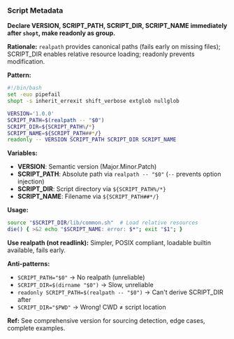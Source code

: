 ### Script Metadata

**Declare VERSION, SCRIPT_PATH, SCRIPT_DIR, SCRIPT_NAME immediately after `shopt`, make readonly as group.**

**Rationale:** `realpath` provides canonical paths (fails early on missing files); SCRIPT_DIR enables relative resource loading; readonly prevents modification.

**Pattern:**

```bash
#!/bin/bash
set -euo pipefail
shopt -s inherit_errexit shift_verbose extglob nullglob

VERSION='1.0.0'
SCRIPT_PATH=$(realpath -- "$0")
SCRIPT_DIR=${SCRIPT_PATH%/*}
SCRIPT_NAME=${SCRIPT_PATH##*/}
readonly -- VERSION SCRIPT_PATH SCRIPT_DIR SCRIPT_NAME
```

**Variables:**
- **VERSION**: Semantic version (Major.Minor.Patch)
- **SCRIPT_PATH**: Absolute path via `realpath -- "$0"` (`--` prevents option injection)
- **SCRIPT_DIR**: Script directory via `${SCRIPT_PATH%/*}`
- **SCRIPT_NAME**: Filename via `${SCRIPT_PATH##*/}`

**Usage:**

```bash
source "$SCRIPT_DIR/lib/common.sh"  # Load relative resources
die() { >&2 echo "$SCRIPT_NAME: error: $*"; exit "$1"; }
```

**Use realpath (not readlink):** Simpler, POSIX compliant, loadable builtin available, fails early.

**Anti-patterns:**
- `SCRIPT_PATH="$0"` → No realpath (unreliable)
- `SCRIPT_DIR=$(dirname "$0")` → Slow, unreliable
- `readonly SCRIPT_PATH=$(realpath -- "$0")` → Can't derive SCRIPT_DIR after
- `SCRIPT_DIR="$PWD"` → Wrong! CWD ≠ script location

**Ref:** See comprehensive version for sourcing detection, edge cases, complete examples.
